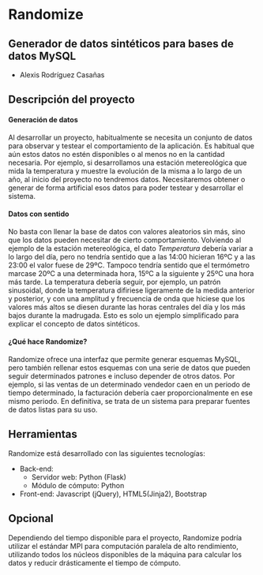 # Randomize

## Generador de datos sintéticos para bases de datos MySQL

* Alexis Rodríguez Casañas

## Descripción del proyecto

#### Generación de datos

Al desarrollar un proyecto, habitualmente se necesita un conjunto de datos para observar y testear el comportamiento de la aplicación. Es habitual que aún
estos datos no estén disponibles o al menos no en la cantidad necesaria. Por ejemplo, si desarrollamos una estación metereológica que mida la temperatura
y muestre la evolución de la misma a lo largo de un año, al inicio del proyecto no tendremos datos. Necesitaremos obtener o generar de forma artificial
esos datos para poder testear y desarrollar el sistema.

#### Datos con sentido

No basta con llenar la base de datos con valores aleatorios sin más, sino que los datos pueden necesitar de cierto comportamiento. Volviendo al ejemplo
de la estación metereológica, el dato *Temperatura* debería variar a lo largo del día, pero no tendría sentido que a las 14:00 hicieran 16ºC y a las 23:00
el valor fuese de 29ºC. Tampoco tendría sentido que el termómetro marcase 20ºC a una determinada hora, 15ºC a la siguiente y 25ºC una hora más tarde.
La temperatura debería seguir, por ejemplo, un patrón sinusoidal, donde la temperatura difiriese ligeramente de la medida anterior y posterior, y con
una amplitud y frecuencia de onda que hiciese que los valores más altos se diesen durante las horas centrales del día y los más bajos durante la madrugada.
Esto es solo un ejemplo simplificado para explicar el concepto de datos sintéticos.

#### ¿Qué hace Randomize?

Randomize ofrece una interfaz que permite generar esquemas MySQL, pero también rellenar estos esquemas con una serie de datos que pueden seguir determinados
patrones e incluso depender de otros datos. Por ejemplo, si las ventas de un determinado vendedor caen en un periodo de tiempo determinado, la facturación
debería caer proporcionalmente en ese mismo periodo. En definitiva, se trata de un sistema para preparar fuentes de datos listas para su uso.

## Herramientas
Randomize está desarrollado con las siguientes tecnologías:
* Back-end:
    * Servidor web: Python (Flask)
    * Módulo de cómputo: Python
* Front-end: Javascript (jQuery), HTML5(Jinja2), Bootstrap

## Opcional
Dependiendo del tiempo disponible para el proyecto, Randomize podría utilizar el estándar MPI para computación paralela de alto rendimiento, utilizando
todos los núcleos disponibles de la máquina para calcular los datos y reducir drásticamente el tiempo de cómputo.

